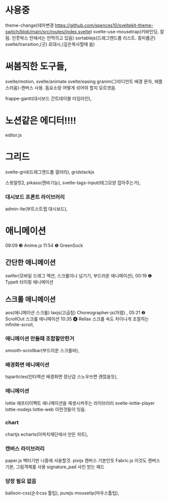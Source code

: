 # 사용중

theme-change(테마변경 https://github.com/spences10/sveltekit-theme-switch/blob/main/src/routes/index.svelte)
svelte-use-mousetrap(키바인딩, 잘됨. 인풋박스 안에서는 안먹히고 있음)
sortablejs(드래그엔드롭 리스트. 흥미롭군)
svelte/transition,(굿)
로대시,(깊은복사할때 씀)

# 써봄직한 도구들,
svelte/motion,
svelte/animate
svelte/easing
granim(그라디언트 배경 문자, 애플스러움)-캔버스 사용. 돔요소랑 어떻게 섞어야 할지 모르겟음.

frappe-gantt(대시보드 간트테이블 타임라인),

# 노션같은 에디터!!!!
editor.js

# 그리드
svelte-grid(드래그앤드롭 갤러리),
gridstackjs

스윗얼럿2,
pikaso(캔바기능),
svelte-tags-input(태그모양 잡아주는거),

### 대시보드 프론트 라이브러리

admin-lte(부트스트랩 대시보드),

# 애니메이션

09:09 ❸ Anime.js
11:54 ❺ GreenSock

## 간단한 애니메이션

swifer(모바일 드래그 액션, 스크롤이나 넘기기, 부드러운 애니메이션),
00:19 ❶ TypeIt 타이핑 애니메이션

## 스크롤 애니메이션

aos(애니메이션 스크롤) laxjs(고급짐) Choreographer-js(저렴) ,
05:21 ❷ ScrollOut 스크롤 에니메이션
10:35 ❹ Rellax 스크롤 속도 차이나게 조절하는
infinite-scroll,

### 애니메이션 만들때 조합할만한거

smooth-scrollbar(부드러운 스크롤바),

### 배경화면 애니메이션

tsparticles(인터렉션 배경화면 장난감 스노우쓰면 괜찮을듯),

### 애니메이션

lottie 애프터이팩트 애니메이션을 재생시켜주는 라이브러리
svelte-lottie-player
lottie-nodejs
lottie-web
이런것들이 잇음.

### chart

chartjs
echarts(아파치재단에서 만든 차트),

### 캔버스 라이브러리

paper.js 벡터기반 나중에 사용할것. 
pixijs 캔버스 기본인듯
Fabric.js 이것도 캔버스 기본, 그림객체를 사용
signature_pad 사인 받는 패드

### 당장 필요 없음

balloon-css(순수css 툴팁),
purejs-mousetip(마우스툴팁),
